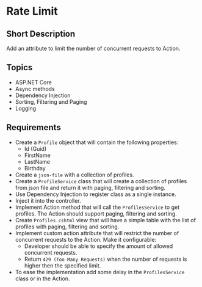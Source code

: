 # Rate Limit #
## Short Description ##
Add an attribute to limit the number of concurrent requests to Action.
## Topics ##
- ASP.NET Core
- Async methods
- Dependency Injection
- Sorting, Filtering and Paging
- Logging
## Requirements ##
- Create a `Profile` object that will contain the following properties:
  - Id (Guid)
  - FirstName
  - LastName
  - Birthday
- Create a `json-file` with a collection of profiles.
- Create a `ProfileService` class that will create a collection of profiles from json file and return it with paging, filtering and sorting.
- Use Dependency Injection to register class as a single instance.
- Inject it into the controller.
- Implement Action method that will call the `ProfilesService` to get profiles. The Action should support paging, filtering and sorting.
- Create `Profiles.cshtml` view that will have a simple table with the list of profiles with paging, filtering and sorting.
- Implement custom action attribute that will restrict the number of concurrent requests to the Action. Make it configurable:
  - Developer should be able to specify the amount of allowed concurrent requests.
  - Return `429 (Too Many Requests)` when the number of requests is higher then the specified limit.
- To ease the implementation add some delay in the `ProfilesService` class or in the Action.